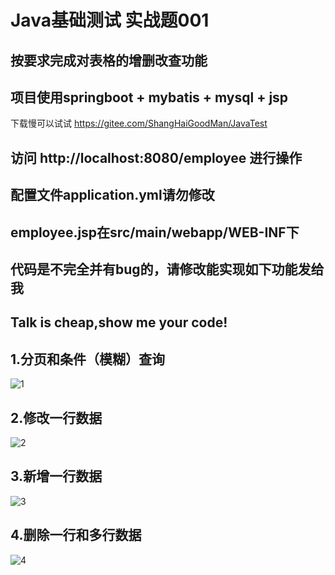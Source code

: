 # Java基础测试 实战题001
## 按要求完成对表格的增删改查功能
## 项目使用springboot + mybatis + mysql + jsp
下载慢可以试试 https://gitee.com/ShangHaiGoodMan/JavaTest

## 访问 http://localhost:8080/employee  进行操作
## 配置文件application.yml请勿修改
## employee.jsp在src/main/webapp/WEB-INF下

## 代码是不完全并有bug的，请修改能实现如下功能发给我
## Talk is cheap,show me your code!

## 1.分页和条件（模糊）查询
![1](https://thebestadmin.oss-cn-shanghai.aliyuncs.com/github/query.gif)

## 2.修改一行数据
![2](https://thebestadmin.oss-cn-shanghai.aliyuncs.com/github/update.gif)

## 3.新增一行数据
![3](https://thebestadmin.oss-cn-shanghai.aliyuncs.com/github/add.gif)

## 4.删除一行和多行数据
![4](https://thebestadmin.oss-cn-shanghai.aliyuncs.com/github/delete.gif)
